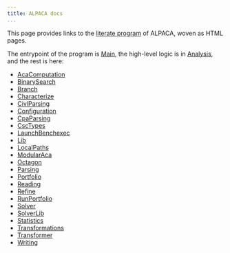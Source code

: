```yaml
---
title: ALPACA docs
...
```


This page provides links to the
[literate program](https://en.wikipedia.org/wiki/Literate_programming)
of ALPACA, woven as HTML pages.

The entrypoint of the program is [Main](app/Main.html),
the high-level logic is in [Analysis](src/Analysis.html), and
the rest is here:

* [AcaComputation](src/AcaComputation.html)
* [BinarySearch](src/BinarySearch.html)
* [Branch](src/Branch.html)
* [Characterize](src/Characterize.html)
* [CivlParsing](src/CivlParsing.html)
* [Configuration](src/Configuration.html)
* [CpaParsing](src/CpaParsing.html)
* [CscTypes](src/CscTypes.html)
* [LaunchBenchexec](src/LaunchBenchexec.html)
* [Lib](src/Lib.html)
* [LocalPaths](src/LocalPaths.html)
* [ModularAca](src/ModularAca.html)
* [Octagon](src/Octagon.html)
* [Parsing](src/Parsing.html)
* [Portfolio](src/Portfolio.html)
* [Reading](src/Reading.html)
* [Refine](src/Refine.html)
* [RunPortfolio](src/RunPortfolio.html)
* [Solver](src/Solver.html)
* [SolverLib](src/SolverLib.html)
* [Statistics](src/Statistics.html)
* [Transformations](src/Transformations.html)
* [Transformer](src/Transformer.html)
* [Writing](src/Writing.html)